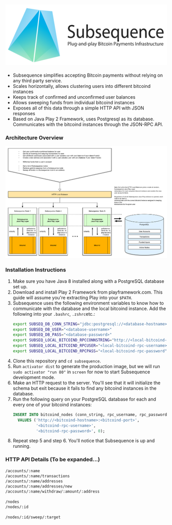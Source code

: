 ![](https://raw.githubusercontent.com/canselcik/subsequence/master/public/images/logo.png)
---
- Subsequence simplifies accepting Bitcoin payments without relying on any third party service.
- Scales horizontally, allows clustering users into different bitcoind instances
- Keeps track of confirmed and unconfirmed user balances
- Allows sweeping funds from individual bitcoind instances
- Exposes all of this data through a simple HTTP API with JSON responses
- Based on Java Play 2 Framework, uses Postgresql as its database. Communicates with the bitcoind instances 
through the JSON-RPC API.

### Architecture Overview
![](https://raw.githubusercontent.com/canselcik/subsequence/master/public/images/architecture.png)

### Installation Instructions
1. Make sure you have Java 8 installed along with a PostgreSQL database set up.
2. Download and install Play 2 Framework from playframework.com. This guide will assume you're extracting Play
into your `$PATH`.
3. Subsequence uses the following environment variables to know how to communicate with the database and the
local bitcoind instance. Add the following into your `.bashrc`, `.zshrc`etc.:
    ```bash
    export SUBSEQ_DB_CONN_STRING="jdbc:postgresql://<database-hostname>:<port>/<database-name>"
    export SUBSEQ_DB_USER="<database-username>"
    export SUBSEQ_DB_PASS="<database-password>"
    export SUBSEQ_LOCAL_BITCOIND_RPCCONNSTRING="http://<local-bitcoind-hostname-likely-localhost>:<port-likely-8332>"
    export SUBSEQ_LOCAL_BITCOIND_RPCUSER="<local-bitcoind-rpc-username>"
    export SUBSEQ_LOCAL_BITCOIND_RPCPASS="<local-bitcoind-rpc-password"
    ```
4. Clone this repository and `cd subsequence`.
5. Run `activator dist` to generate the production image, but we will run `sudo activator "run 80"` in `screen` for now to start Subsequence development mode.
6. Make an HTTP request to the server. You'll see that it will initialize the schema but exit because it fails to find any bitcoind instances in the database.
7. Run the following query on your PostgreSQL database for each and every one of your bitcoind instances:
    ```sql
    INSERT INTO bitcoind_nodes (conn_string, rpc_username, rpc_password, account_count) 
      VALUES ('http://<bitcoind-hostname>:<bitcoind-port>',
              '<bitcoind-rpc-username>',
              '<bitcoind-rpc-password>', 0);
    ```
8. Repeat step 5 and step 6. You'll notice that Subsequence is up and running.

### HTTP API Details (To be expanded...)
```
/accounts/:name
/accounts/:name/transactions
/accounts/:name/addresses
/accounts/:name/addresses/new
/accounts/:name/withdraw/:amount/:address

/nodes
/nodes/:id

/nodes/:id/sweep/:target
```